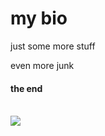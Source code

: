 <h1>my bio</h1>

<p>just some more stuff</p>
<p>even more junk</p>

<h4>the end</h2>
</br>
<img src="http://www.nasa.gov/sites/default/files/styles/946xvariable_height/public/20130722_annotated_earth-moon_from_saturn_1920x1080.jpg?itok=DIJv2DwN" >
